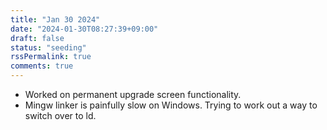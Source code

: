 ```yaml
---
title: "Jan 30 2024"
date: "2024-01-30T08:27:39+09:00"
draft: false
status: "seeding"
rssPermalink: true
comments: true
---
```


- Worked on permanent upgrade screen functionality.
- Mingw linker is painfully slow on Windows. Trying to work out a way to switch over to ld.